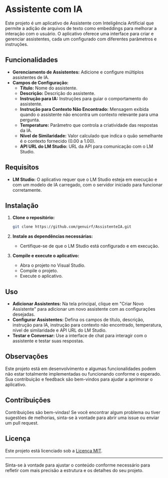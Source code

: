 
# Assistente com IA

Este projeto é um aplicativo de Assistente com Inteligência Artificial que permite a adição de arquivos de texto como embeddings para melhorar a interação com o usuário. O aplicativo oferece uma interface para criar e gerenciar assistentes, cada um configurado com diferentes parâmetros e instruções.

## Funcionalidades

- **Gerenciamento de Assistentes:** Adicione e configure múltiplos assistentes de IA.
- **Campos de Configuração:**
  - **Título:** Nome do assistente.
  - **Descrição:** Descrição do assistente.
  - **Instrução para IA:** Instruções para guiar o comportamento do assistente.
  - **Instrução para Contexto Não Encontrado:** Mensagem exibida quando o assistente não encontra um contexto relevante para uma pergunta.
  - **Temperature:** Parâmetro que controla a criatividade das respostas da IA.
  - **Nível de Similaridade:** Valor calculado que indica o quão semelhante é o contexto fornecido (0.00 a 1.00).
  - **API URL do LM Studio:** URL da API para comunicação com o LM Studio.

## Requisitos

- **LM Studio:** O aplicativo requer que o LM Studio esteja em execução e com um modelo de IA carregado, com o servidor iniciado para funcionar corretamente.

## Instalação

1. **Clone o repositório:**
    ```bash
    git clone https://github.com/genuirf/AssistenteIA.git
    ```

2. **Instale as dependências necessárias:**
    - Certifique-se de que o LM Studio está configurado e em execução.

3. **Compile e execute o aplicativo:**
    - Abra o projeto no Visual Studio.
    - Compile o projeto.
    - Execute o aplicativo.

## Uso

- **Adicionar Assistentes:** Na tela principal, clique em "Criar Novo Assistente" para adicionar um novo assistente com as configurações desejadas.
- **Configurar Assistentes:** Defina os campos de título, descrição, instrução para IA, instrução para contexto não encontrado, temperatura, nível de similaridade e API URL do LM Studio.
- **Testar e Conversar:** Use a interface de chat para interagir com o assistente e testar suas respostas.

## Observações

Este projeto está em desenvolvimento e algumas funcionalidades podem não estar totalmente implementadas ou funcionando conforme o esperado. Sua contribuição e feedback são bem-vindos para ajudar a aprimorar o aplicativo.

## Contribuições

Contribuições são bem-vindas! Se você encontrar algum problema ou tiver sugestões de melhorias, sinta-se à vontade para abrir uma issue ou enviar um pull request.

## Licença

Este projeto está licenciado sob a [Licença MIT](LICENSE).

---

Sinta-se à vontade para ajustar o conteúdo conforme necessário para refletir com mais precisão a estrutura e os detalhes do seu projeto.
